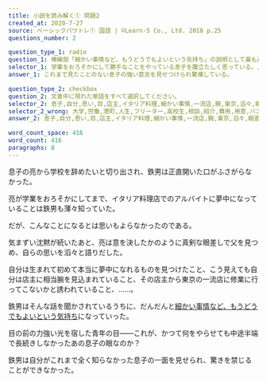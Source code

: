 ```yaml
---
title: 小説を読み解く① 問題2
created_at: 2020-7-27
source: ベーシックパワトレ① 国語 | ©Learn-S Co., Ltd. 2018 p.25
questions_number: 2

question_type_1: radio
question_1: 棒線部「細かい事情など、もうどうでもよいという気持ち」の説明として最も適当なものを以下から一つ選んでください。
selector_1: 学業をおろそかにして勝手なことをやっている息子を腹立たしく思っている。,これまで見たことのない息子の強い意志を見せつけられ驚嘆している。,とても実現しそうにない夢を自慢げに語る息子をほほえましく思っている。,信じ続けていたとおり息子がたくましく成長してくれたことに感動している。
answer_1: これまで見たことのない息子の強い意志を見せつけられ驚嘆している。

question_type_2: checkbox
question_2: 文章中に現れた単語をすべて選択してください。
selector_2: 息子,自分,思い,目,店主,イタリア料理,細かい事情,一流店,腕,東京,滔々,眼差し,父,驚き,眼,一面,口,修業,沈黙,気持ち,青年,光,学校,学業,アルバイト
selector_2_wrong: 大学,労働,港町,人生,フリーター,高校生,相談,紹介,費用,用意,パスポート,手術,患者,知人,飛行機,ケア,八方塞がり,青い,連続,生活指導,需要,供給,昨日,過半数,多分,義務,注意,母,何人,無視,この世,条件,中学校,床,旅客,一通り,状態,酒,椅子,除外,釣竿,道具,新聞,一度,ぶっつけ,妥協,要素,軽い,設置,実家,夜中,飲食店,画期的,調整,会話
answer_2: 息子,自分,思い,目,店主,イタリア料理,細かい事情,一流店,腕,東京,滔々,眼差し,父,驚き,眼,一面,口,修業,沈黙,気持ち,青年,光,学校,学業,アルバイト

word_count_space: 416
word_count: 416
paragraphs: 8
---
```


息子の亮から学校を辞めたいと切り出され、鉄男は正直開いた口がふさがらなかった。

亮が学業をおろそかにしてまで、イタリア料理店でのアルバイトに夢中になっていることは鉄男も薄々知っていた。

だが、こんなことになるとは思いもよらなかったのである。

気まずい沈黙が続いたあと、亮は意を決したかのように真剣な眼差しで父を見つめ、自らの思いを滔々と語りだした。

自分は生まれて初めて本当に夢中になれるものを見つけたこと、こう見えても自分は店主に相当腕を見込まれていること、その店主から東京の一流店に修業に行ってこないかと誘われていること、……。

鉄男はそんな話を聞かされているうちに、だんだんと<u>細かい事情など、もうどうでもよいという気持ち</u>になっていった。

目の前の力強い光を宿した青年の目――これが、かつて何をやらせても中途半端で長続きしなかったあの息子の眼なのか？

鉄男は自分がこれまで全く知らなかった息子の一面を見せられ、驚きを禁じることができなかった。